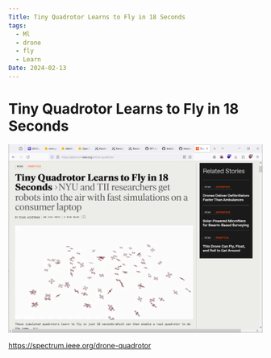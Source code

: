 ```yaml
---
Title: Tiny Quadrotor Learns to Fly in 18 Seconds
tags:
  - Ml
  - drone
  - fly
  - Learn
Date: 2024-02-13
---
```

# Tiny Quadrotor Learns to Fly in 18 Seconds

![](../_asset/Pasted%20image%2020240220100224.png)

 https://spectrum.ieee.org/drone-quadrotor





